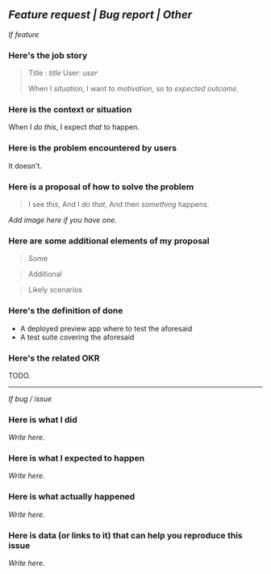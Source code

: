 ## _Feature request | Bug report | Other_

_If feature_

### Here's the job story

> Title : _title_
> User: _user_
>
> When I _situation_,
> I want to _motivation_,
> so to _expected outcome_.

### Here is the context or situation

When I _do this_, I expect _that_ to happen.

### Here is the problem encountered by users

It doesn't.

### Here is a proposal of how to solve the problem

> I see _this_,
> And I do _that_,
> And then _something_ happens.

_Add image here if you have one._

### Here are some additional elements of my proposal

> Some

> Additional

> Likely scenarios

### Here's the definition of done

- A deployed preview app where to test the aforesaid
- A test suite covering the aforesaid

### Here's the related OKR

TODO.

---

_If bug / issue_

### Here is what I did

_Write here._

### Here is what I expected to happen

_Write here._

### Here is what actually happened

_Write here._

### Here is data (or links to it) that can help you reproduce this issue

_Write here._